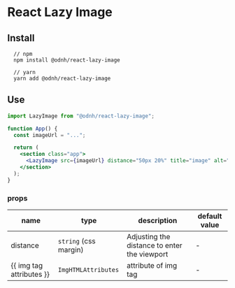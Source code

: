 # React Lazy Image

## Install

```
  // npm
  npm install @odnh/react-lazy-image

  // yarn
  yarn add @odnh/react-lazy-image
```

## Use

```jsx
import LazyImage from "@odnh/react-lazy-image";

function App() {
  const imageUrl = "...";

  return (
    <section class="app">
      <LazyImage src={imageUrl} distance="50px 20%" title="image" alt="title" />
    </section>
  );
}
```

### props

| name                     | type                  | description                                  | default value |
| ------------------------ | --------------------- | -------------------------------------------- | ------------- |
| distance                 | `string` (css margin) | Adjusting the distance to enter the viewport | -             |
| {{ img tag attributes }} | `ImgHTMLAttributes`   | attribute of img tag                         | -             |
